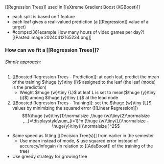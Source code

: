 [[Regression Trees]] used in [[eXtreme Gradient Boost (XGBoost)]]
- each split is based on 1 feature
- each leaf gives a real-valued prediction (a [[Regression]] value of a target)
- #compsci361example How many hours of video games per day?![[Pasted image 20240412165234.png]]

### How can we fit a [[Regression Trees]]?
###### Simple approach:
1. [[Boosted Regression Trees - Prediction]]: at each leaf, predict the mean of the training $\huge {y}\tiny {i}$ assigned to the leaf (the leaf (mode) is the prediction)
	- Weight $\huge {w}\tiny {L}$ at leaf L is set to mean($\huge {y}\tiny {i}$) among $\huge {y}\tiny {i}$ at the lead node
2. [[Boosted Regression Trees - Training]]: set the $\huge {w}\tiny {L}$ values by minimizing the squared error ([[Linear Regression]])
$$f(\huge {w}\tiny{1}\normalsize ,\huge {w}\tiny{2}\normalsize ,...)=\displaystyle\sum_{i=1}^n (\huge {w}\tiny{Li}\normalsize - \huge{y}\tiny{i}\normalsize )^2$$
- Same speed as fitting [[Decision Tree(s)]] from earlier in the semester
	- Use mean instead of mode, & use squared error instead of accuracy/infogain (in relation to [[AdaBoost]] of the training of the tree)
- Use greedy strategy for growing tree